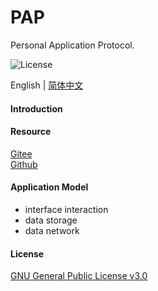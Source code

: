# PAP

Personal Application Protocol.

![License](https://img.shields.io/badge/license-GPL%20v3-blue)

English | [简体中文](./README_zh.md)

#### Introduction

#### Resource

[Gitee](https://gitee.com/dfz/PAP)  
[Github](https://github.com/xxyjskx1987/PAP)

#### Application Model

- interface interaction  
- data storage  
- data network

#### License

[GNU General Public License v3.0](./LICENSE)
